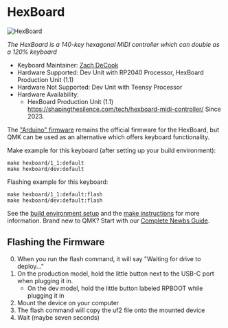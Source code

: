 # HexBoard

![HexBoard](https://i.imgur.com/8vtaXb7h.jpg)

*The HexBoard is a 140-key hexagonal MIDI controller which can double as a 120% keyboard*

* Keyboard Maintainer: [Zach DeCook](https://github.com/earboxer)
* Hardware Supported: Dev Unit with RP2040 Processor, HexBoard Production Unit (1.1)
* Hardware Not Supported: Dev Unit with Teensy Processor
* Hardware Availability:
	* HexBoard Production Unit (1.1) https://shapingthesilence.com/tech/hexboard-midi-controller/ Since 2023.

The ["Arduino" firmware](https://sr.ht/~earboxer/HexBoard/) remains the official firmware for the HexBoard, but QMK can be used as an alternative which offers keyboard functionality.

Make example for this keyboard (after setting up your build environment):

    make hexboard/1_1:default
    make hexboard/dev:default

Flashing example for this keyboard:

    make hexboard/1_1:default:flash
    make hexboard/dev:default:flash

See the [build environment setup](https://docs.qmk.fm/#/getting_started_build_tools) and the [make instructions](https://docs.qmk.fm/#/getting_started_make_guide) for more information. Brand new to QMK? Start with our [Complete Newbs Guide](https://docs.qmk.fm/#/newbs).

## Flashing the Firmware

0. When you run the flash command, it will say "Waiting for drive to deploy..."
1. On the production model, hold the little button next to the USB-C port when plugging it in.
    * On the dev model, hold the little button labeled RPBOOT while plugging it in
2. Mount the device on your computer
3. The flash command will copy the uf2 file onto the mounted device
4. Wait (maybe seven seconds)
